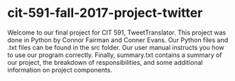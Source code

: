 # cit-591-fall-2017-project-twitter
Welcome to our final project for CIT 591, TweetTranslator. This project was done in Python by Connor Fairman and Conner Evans. Our Python files and .txt files can be found in the src folder. Our user manual instructs you how to use our program correctly. Finally, summary.txt contains a summary of our project, the breakdown of responsibilities, and some additional information on project components.
